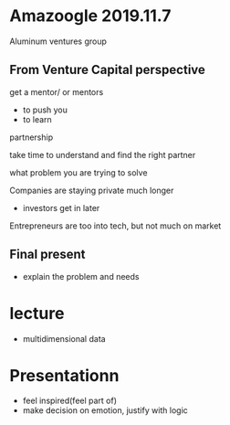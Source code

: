 # Amazoogle 2019.11.7
Aluminum ventures group

## From Venture Capital perspective
get a mentor/ or mentors

- to push you
- to learn

partnership

take time to understand and find the right partner


what problem you are trying to solve


Companies are staying private much longer

- investors get in later


Entrepreneurs are too into tech, but not much on market


## Final present

- explain the problem and needs


# lecture
- multidimensional data


# Presentationn
- feel inspired(feel part of)
- make decision on emotion, justify with logic